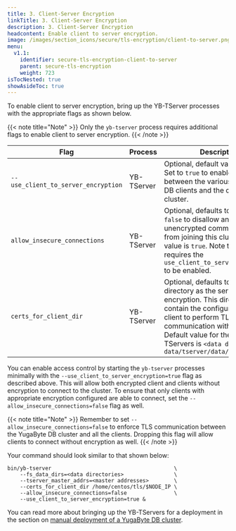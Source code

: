 ```yaml
---
title: 3. Client-Server Encryption
linkTitle: 3. Client-Server Encryption
description: 3. Client-Server Encryption
headcontent: Enable client to server encryption.
image: /images/section_icons/secure/tls-encryption/client-to-server.png
menu:
  v1.1:
    identifier: secure-tls-encryption-client-to-server
    parent: secure-tls-encryption
    weight: 723
isTocNested: true
showAsideToc: true
---
```


To enable client to server encryption, bring up the YB-TServer processes with the appropriate flags as shown below.

{{< note title="Note" >}}
Only the `yb-tserver` process requires additional flags to enable client to server encryption.
{{< /note >}}

Flag                                 | Process    | Description                  |
-------------------------------------|--------------------------|------------------------------|
`--use_client_to_server_encryption`  | YB-TServer | Optional, default value is `false`. Set to `true` to enable encryption between the various YugaByte DB clients and the database cluster. |
`allow_insecure_connections`         | YB-TServer | Optional, defaults to `true`. Set to `false` to disallow any client with unencrypted communication from joining this cluster. Default value is `true`. Note that this flag requires the `use_client_to_server_encryption` to be enabled. |
`certs_for_client_dir`               | YB-TServer | Optional, defaults to the same directory as the server to server encryption. This directory should contain the configuration for the client to perform TLS communication with the cluster. Default value for the YB-TServers is `<data drive>/yb-data/tserver/data/certs`  |

You can enable access control by starting the `yb-tserver` processes minimally with the `--use_client_to_server_encryption=true` flag as described above. This will allow both encrypted client and clients without encryption to connect to the cluster. To ensure that only clients with appropriate encryption configured are able to connect, set the `--allow_insecure_connections=false` flag as well.

{{< note title="Note" >}}
Remember to set `--allow_insecure_connections=false` to enforce TLS communication between the YugaByte DB cluster and all the clients. Dropping this flag will allow clients to connect without encryption as well.
{{< /note >}}

Your command should look similar to that shown below:

```
bin/yb-tserver                                       \
    --fs_data_dirs=<data directories>                \
    --tserver_master_addrs=<master addresses>        \
    --certs_for_client_dir /home/centos/tls/$NODE_IP \
    --allow_insecure_connections=false               \
    --use_client_to_server_encryption=true &
```


You can read more about bringing up the YB-TServers for a deployment in the section on [manual deployment of a YugaByte DB cluster](../../../deploy/manual-deployment/start-tservers/).
